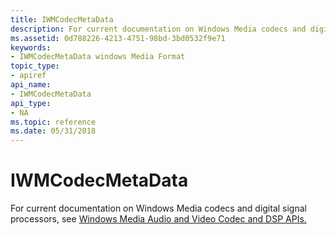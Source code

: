 ```yaml
---
title: IWMCodecMetaData
description: For current documentation on Windows Media codecs and digital signal processors, see Windows Media Audio and Video Codec and DSP APIs. | IWMCodecMetaData
ms.assetid: 0d788226-4213-4751-98bd-3bd0532f9e71
keywords:
- IWMCodecMetaData windows Media Format
topic_type:
- apiref
api_name:
- IWMCodecMetaData
api_type:
- NA
ms.topic: reference
ms.date: 05/31/2018
---
```


# IWMCodecMetaData

For current documentation on Windows Media codecs and digital signal processors, see [Windows Media Audio and Video Codec and DSP APIs.](/previous-versions//dd464626(v=vs.85))

 

 
